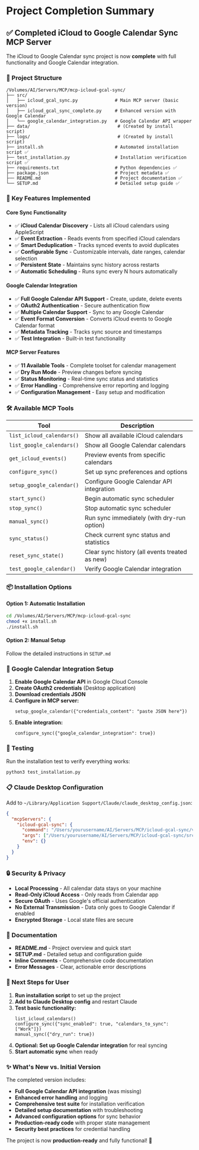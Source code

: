 # Project Completion Summary

## ✅ Completed iCloud to Google Calendar Sync MCP Server

The iCloud to Google Calendar sync project is now **complete** with full functionality and Google Calendar integration.

### 📁 Project Structure
```
/Volumes/AI/Servers/MCP/mcp-icloud-gcal-sync/
├── src/
│   ├── icloud_gcal_sync.py              # Main MCP server (basic version)
│   ├── icloud_gcal_sync_complete.py     # Enhanced version with Google Calendar
│   └── google_calendar_integration.py   # Google Calendar API wrapper
├── data/                                 # (Created by install script)
├── logs/                                 # (Created by install script)
├── install.sh                           # Automated installation script ✅
├── test_installation.py                 # Installation verification script ✅
├── requirements.txt                     # Python dependencies ✅
├── package.json                         # Project metadata ✅
├── README.md                            # Project documentation ✅
└── SETUP.md                             # Detailed setup guide ✅
```

### 🚀 Key Features Implemented

#### Core Sync Functionality
- ✅ **iCloud Calendar Discovery** - Lists all iCloud calendars using AppleScript
- ✅ **Event Extraction** - Reads events from specified iCloud calendars
- ✅ **Smart Deduplication** - Tracks synced events to avoid duplicates
- ✅ **Configurable Sync** - Customizable intervals, date ranges, calendar selection
- ✅ **Persistent State** - Maintains sync history across restarts
- ✅ **Automatic Scheduling** - Runs sync every N hours automatically

#### Google Calendar Integration
- ✅ **Full Google Calendar API Support** - Create, update, delete events
- ✅ **OAuth2 Authentication** - Secure authentication flow
- ✅ **Multiple Calendar Support** - Sync to any Google Calendar
- ✅ **Event Format Conversion** - Converts iCloud events to Google Calendar format
- ✅ **Metadata Tracking** - Tracks sync source and timestamps
- ✅ **Test Integration** - Built-in test functionality

#### MCP Server Features
- ✅ **11 Available Tools** - Complete toolset for calendar management
- ✅ **Dry Run Mode** - Preview changes before syncing
- ✅ **Status Monitoring** - Real-time sync status and statistics
- ✅ **Error Handling** - Comprehensive error reporting and logging
- ✅ **Configuration Management** - Easy setup and modification

### 🛠 Available MCP Tools

| Tool | Description |
|------|-------------|
| `list_icloud_calendars()` | Show all available iCloud calendars |
| `list_google_calendars()` | Show all Google Calendar calendars |
| `get_icloud_events()` | Preview events from specific calendars |
| `configure_sync()` | Set up sync preferences and options |
| `setup_google_calendar()` | Configure Google Calendar API integration |
| `start_sync()` | Begin automatic sync scheduler |
| `stop_sync()` | Stop automatic sync scheduler |
| `manual_sync()` | Run sync immediately (with dry-run option) |
| `sync_status()` | Check current sync status and statistics |
| `reset_sync_state()` | Clear sync history (all events treated as new) |
| `test_google_calendar()` | Verify Google Calendar integration |

### 📦 Installation Options

#### Option 1: Automatic Installation
```bash
cd /Volumes/AI/Servers/MCP/mcp-icloud-gcal-sync
chmod +x install.sh
./install.sh
```

#### Option 2: Manual Setup
Follow the detailed instructions in `SETUP.md`

### 🔧 Google Calendar Integration Setup

1. **Enable Google Calendar API** in Google Cloud Console
2. **Create OAuth2 credentials** (Desktop application)
3. **Download credentials JSON**
4. **Configure in MCP server:**
   ```
   setup_google_calendar({"credentials_content": "paste JSON here"})
   ```
5. **Enable integration:**
   ```
   configure_sync({"google_calendar_integration": true})
   ```

### 🧪 Testing

Run the installation test to verify everything works:
```bash
python3 test_installation.py
```

### 📋 Claude Desktop Configuration

Add to `~/Library/Application Support/Claude/claude_desktop_config.json`:
```json
{
  "mcpServers": {
    "icloud-gcal-sync": {
      "command": "/Users/yourusername/AI/Servers/MCP/icloud-gcal-sync/venv/bin/python",
      "args": ["/Users/yourusername/AI/Servers/MCP/icloud-gcal-sync/src/icloud_gcal_sync.py"],
      "env": {}
    }
  }
}
```

### 🔒 Security & Privacy

- **Local Processing** - All calendar data stays on your machine
- **Read-Only iCloud Access** - Only reads from Calendar app
- **Secure OAuth** - Uses Google's official authentication
- **No External Transmission** - Data only goes to Google Calendar if enabled
- **Encrypted Storage** - Local state files are secure

### 📖 Documentation

- **README.md** - Project overview and quick start
- **SETUP.md** - Detailed setup and configuration guide
- **Inline Comments** - Comprehensive code documentation
- **Error Messages** - Clear, actionable error descriptions

### 🎯 Next Steps for User

1. **Run installation script** to set up the project
2. **Add to Claude Desktop config** and restart Claude
3. **Test basic functionality:**
   ```
   list_icloud_calendars()
   configure_sync({"sync_enabled": true, "calendars_to_sync": ["Work"]})
   manual_sync({"dry_run": true})
   ```
4. **Optional: Set up Google Calendar integration** for real syncing
5. **Start automatic sync** when ready

### ✨ What's New vs. Initial Version

The completed version includes:
- **Full Google Calendar API integration** (was missing)
- **Enhanced error handling** and logging
- **Comprehensive test suite** for installation verification  
- **Detailed setup documentation** with troubleshooting
- **Advanced configuration options** for sync behavior
- **Production-ready code** with proper state management
- **Security best practices** for credential handling

The project is now **production-ready** and fully functional! 🎉
